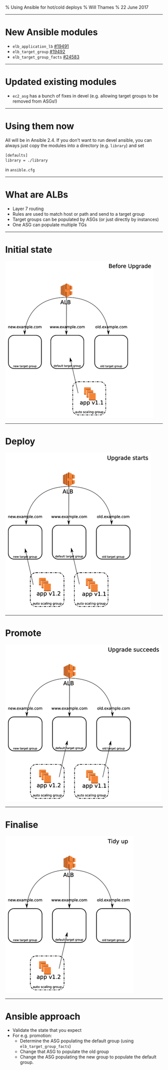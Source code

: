 % Using Ansible for hot/cold deploys
% Will Thames
% 22 June 2017

---

# New Ansible modules

* `elb_application_lb` [#19491](https://github.com/ansible/ansible/pull/19491)
* `elb_target_group` [#19492](https://github.com/ansible/ansible/pull/19492)
* `elb_target_group_facts` [#24583](https://github.com/ansible/ansible/pull/24583)

---

# Updated existing modules

* `ec2_asg` has a bunch of fixes in devel (e.g. allowing
  target groups to be removed from ASGs!)

---

# Using them now

All will be in Ansible 2.4. If you don't want to run devel ansible, you
can always just copy the modules into a directory (e.g. `library`) and set

```
[defaults]
library = ./library
```

in `ansible.cfg`

---

# What are ALBs

* Layer 7 routing
* Rules are used to match host or path and send to a target group
* Target groups can be populated by ASGs (or just directly by instances)
* One ASG can populate multiple TGs

---

# Initial state

![Before upgrade](images/alb_step1.png)

---

# Deploy

![Deploy new instances](images/alb_step2.png)

---

# Promote

![Upgrade](images/alb_step3.png)

---

# Finalise

![Tidy up](images/alb_step4.png)

---

# Ansible approach

* Validate the state that you expect
* For e.g. promotion:
    * Determine the ASG populating the default group (using
      `elb_target_group_facts`)
    * Change that ASG to populate the old group
    * Change the ASG populating the new group to populate the default group.
